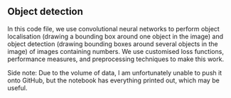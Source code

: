 ## Object detection
In this code file, we use convolutional neural networks to perform object localisation (drawing a bounding box around one object in the image) and object detection (drawing bounding boxes around several objects in the image) of images containing numbers. We use customised loss functions, performance measures, and preprocessing techniques to make this work.

Side note: Due to the volume of data, I am unfortunately unable to push it onto GitHub, but the notebook has everything printed out, which may be useful.